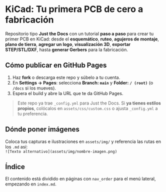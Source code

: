 # KiCad: Tu primera PCB de cero a fabricación

Repositorio tipo **Just the Docs** con un tutorial **paso a paso** para crear tu primer PCB en KiCad: desde el **esquemático**, **ruteo**, **agujeros de montaje**, **plano de tierra**, **agregar un logo**, **visualización 3D**, **exportar STEP/STL/DXF**, hasta **generar Gerbers** para la fabricación.

## Cómo publicar en GitHub Pages
1. Haz **fork** o descarga este repo y súbelo a tu cuenta.
2. En **Settings → Pages**: selecciona **Branch: `main`** y **Folder: `/ (root)`** (o `/docs` si los mueves).
3. Espera el build y abre la URL que te da GitHub Pages.

> Este repo ya trae `_config.yml` para Just the Docs. Si **ya tienes estilos propios**, colócalos en `assets/css/custom.css` o ajusta `_config.yml` a tu preferencia.

## Dónde poner imágenes
Coloca tus capturas e  ilustraciones en `assets/img/` y referencia las rutas en los `.md` así:  
`![Texto alternativo](assets/img/nombre-imagen.png)`

## Índice
El contenido está dividido en páginas con `nav_order` para el menú lateral, empezando en `index.md`.
